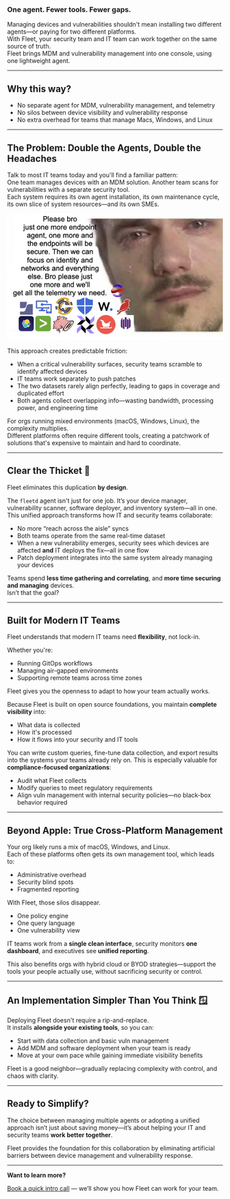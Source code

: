 ### One agent. Fewer tools. Fewer gaps.

Managing devices and vulnerabilities shouldn't mean installing two different agents—or paying for two different platforms.  
With Fleet, your security team and IT team can work together on the same source of truth.  
Fleet brings MDM and vulnerability management into one console, using one lightweight agent.

---

## Why this way?

- No separate agent for MDM, vulnerability management, and telemetry  
- No silos between device visibility and vulnerability response  
- No extra overhead for teams that manage Macs, Windows, and Linux  

---

## The Problem: Double the Agents, Double the Headaches

Talk to most IT teams today and you'll find a familiar pattern:  
One team manages devices with an MDM solution. Another team scans for vulnerabilities with a separate security tool.  
Each system requires its own agent installation, its own maintenance cycle, its own slice of system resources—and its own SMEs.

![Please Bro, One More Agent](../website/assets/images/articles/one-more-endpoint.png)

This approach creates predictable friction:

- When a critical vulnerability surfaces, security teams scramble to identify affected devices  
- IT teams work separately to push patches  
- The two datasets rarely align perfectly, leading to gaps in coverage and duplicated effort  
- Both agents collect overlapping info—wasting bandwidth, processing power, and engineering time  

For orgs running mixed environments (macOS, Windows, Linux), the complexity multiplies.  
Different platforms often require different tools, creating a patchwork of solutions that's expensive to maintain and hard to coordinate.

---

## Clear the Thicket 🌾

Fleet eliminates this duplication **by design**.

The `fleetd` agent isn't just for one job. It’s your device manager, vulnerability scanner, software deployer, and inventory system—all in one. This unified approach transforms how IT and security teams collaborate:

- No more “reach across the aisle” syncs
- Both teams operate from the same real-time dataset
- When a new vulnerability emerges, security sees which devices are affected **and** IT deploys the fix—all in one flow
- Patch deployment integrates into the same system already managing your devices  

Teams spend **less time gathering and correlating**, and **more time securing and managing** devices.  
Isn’t that the goal?

---

## Built for Modern IT Teams

Fleet understands that modern IT teams need **flexibility**, not lock-in.

Whether you're:

- Running GitOps workflows  
- Managing air-gapped environments  
- Supporting remote teams across time zones  

Fleet gives you the openness to adapt to how your team actually works.

Because Fleet is built on open source foundations, you maintain **complete visibility** into:

- What data is collected  
- How it's processed  
- How it flows into your security and IT tools  

You can write custom queries, fine-tune data collection, and export results into the systems your teams already rely on. This is especially valuable for **compliance-focused organizations**:

- Audit what Fleet collects  
- Modify queries to meet regulatory requirements  
- Align vuln management with internal security policies—no black-box behavior required  

---

## Beyond Apple: True Cross-Platform Management

Your org likely runs a mix of macOS, Windows, and Linux.  
Each of these platforms often gets its own management tool, which leads to:

- Administrative overhead  
- Security blind spots  
- Fragmented reporting  

With Fleet, those silos disappear.

- One policy engine  
- One query language  
- One vulnerability view  

IT teams work from a **single clean interface**, security monitors **one dashboard**, and executives see **unified reporting**.

This also benefits orgs with hybrid cloud or BYOD strategies—support the tools your people actually use, without sacrificing security or control.

---

## An Implementation Simpler Than You Think 🪟

Deploying Fleet doesn't require a rip-and-replace.  
It installs **alongside your existing tools**, so you can:

- Start with data collection and basic vuln management  
- Add MDM and software deployment when your team is ready  
- Move at your own pace while gaining immediate visibility benefits  

Fleet is a good neighbor—gradually replacing complexity with control, and chaos with clarity.

---

## Ready to Simplify?

The choice between managing multiple agents or adopting a unified approach isn’t just about saving money—it’s about helping your IT and security teams **work better together**.

Fleet provides the foundation for this collaboration by eliminating artificial barriers between device management and vulnerability response.

---

**Want to learn more?** 

[Book a quick intro call](https://fleetdm.com/contact) — we’ll show you how Fleet can work for your team.

<meta name="articleTitle" value="One agent. Fewer tools. Fewer gaps.">
<meta name="authorFullName" value="Harrison Ravazzolo">
<meta name="authorGitHubUsername" value="harrisonravazzolo">
<meta name="category" value="articles">
<meta name="publishedOn" value="2025-06-23">
<meta name="description" value="Managing devices and vulnerabilities shouldn't mean installing two different agents—or paying for two different platforms.">
